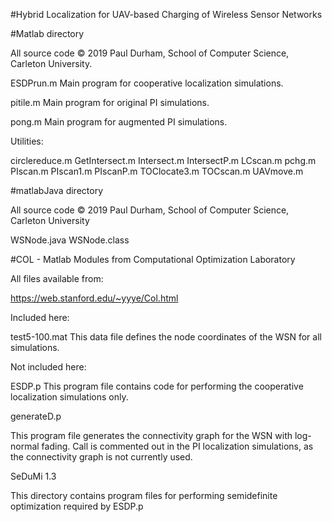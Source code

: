 #Hybrid Localization for UAV-based Charging of Wireless Sensor Networks


#Matlab directory

All source code © 2019 Paul Durham, School of Computer Science, Carleton University.

ESDPrun.m
Main program for cooperative localization simulations.

pitile.m
Main program for original PI simulations.

pong.m
Main program for augmented PI simulations.

Utilities:

circlereduce.m
GetIntersect.m
Intersect.m
IntersectP.m
LCscan.m
pchg.m
PIscan.m
PIscan1.m
PIscanP.m
TOClocate3.m
TOCscan.m
UAVmove.m


#matlabJava directory

All source code © 2019 Paul Durham, School of Computer Science, Carleton University

WSNode.java
WSNode.class


#COL - Matlab Modules from Computational Optimization Laboratory

All files available from:

https://web.stanford.edu/~yyye/Col.html

Included here:

test5-100.mat
This data file defines the node coordinates of the WSN for all simulations.

Not included here:

ESDP.p
This program file contains code for performing the cooperative localization simulations only.

generateD.p

This program file generates the connectivity graph for the WSN with log-normal fading.
Call is commented out in the PI localization simulations, as the connectivity graph is not currently
used.

SeDuMi 1.3

This directory contains program files for performing semidefinite optimization required by ESDP.p

